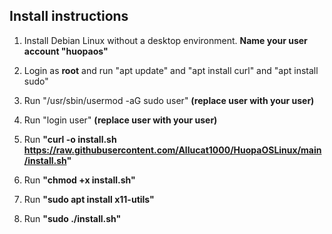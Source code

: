 ## Install instructions
1. Install Debian Linux without a desktop environment. **Name your user account "huopaos"**

2. Login as **root** and run "apt update" and "apt install curl" and "apt install sudo"
   
3. Run "/usr/sbin/usermod -aG sudo user" **(replace user with your user)**

4. Run "login user" **(replace user with your user)**

5. Run **"curl -o install.sh https://raw.githubusercontent.com/Allucat1000/HuopaOSLinux/main/install.sh"**

6. Run **"chmod +x install.sh"**

7. Run **"sudo apt install x11-utils"**

8. Run **"sudo ./install.sh"**
